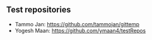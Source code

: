 ## Test repositories

* Tammo Jan: https://github.com/tammojan/gittemp
* Yogesh Maan: https://github.com/ymaan4/testRepos
